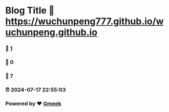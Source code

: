 # Blog Title :link: https://wuchunpeng777.github.io/wuchunpeng.github.io 
### :page_facing_up: [1](https://wuchunpeng777.github.io/wuchunpeng.github.io/tag.html) 
### :speech_balloon: 0 
### :hibiscus: 7 
### :alarm_clock: 2024-07-17 22:55:03 
### Powered by :heart: [Gmeek](https://github.com/Meekdai/Gmeek)
